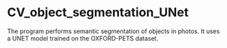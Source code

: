 # CV_object_segmentation_UNet
 The program performs semantic segmentation of objects in photos. It uses a UNET model trained on the OXFORD-PETS dataset.  
